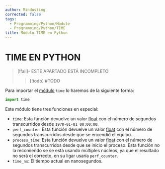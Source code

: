 ```yaml
---
author: Mindusting
corrected: false
tags:
  - Programming/Python/Module
  - Programming/Python/TIME
title: Módulo TIME en Python
---
```


# TIME EN PYTHON

> [!fail]- ESTE APARTADO ESTÁ INCOMPLETO
> > [!todo] #TODO

Para importar el [módulo](py_module.md) `time` lo haremos de la siguiente forma:

```python
import time
```

Este módulo tiene tres funciones en especial:
- `time`:
    Esta función devuelve un valor [float](py_float.md) con el número de segundos transcurridos desde `1970-01-01 00:00:00`.
- `perf_counter`:
    Esta función devuelve un valor [float](py_float.md) con el número de segundos transcurridos desde que se encendió el equipo.
- `process_time`:
    Esta función devuelve un valor [float](py_float.md) con el número de segundos transcurridos desde que se inicio el proceso.
    Esta función no la recomiendo se se está usando múltiples núcleos, ya que el resultado no será el correcto, en su ligar usaría `perf_counter`.
- `time_ns`:
    El tiempo actual en nanosegundos.
